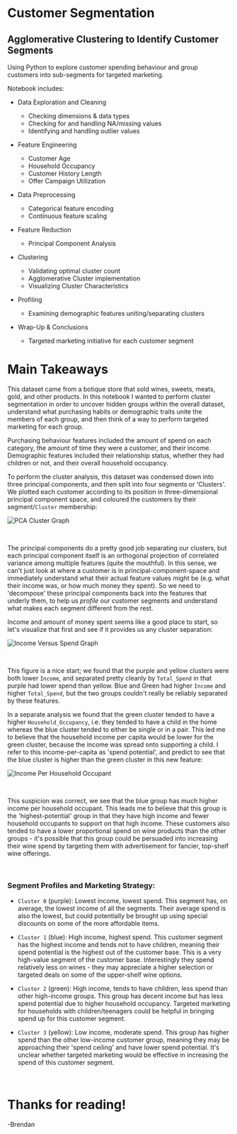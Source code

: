 # Customer Segmentation 

## Agglomerative Clustering to Identify Customer Segments

Using Python to explore customer spending behaviour and group customers into sub-segments for targeted marketing. 

Notebook includes:

- Data Exploration and Cleaning
    * Checking dimensions & data types
    * Checking for and handling NA/missing values
    * Identifying and handling outlier values

- Feature Engineering
    * Customer Age
    * Household Occupancy
    * Customer History Length
    * Offer Campaign Utilization

- Data Preprocessing
    * Categorical feature encoding
    * Continuous feature scaling

- Feature Reduction
    * Principal Component Analysis

- Clustering
    * Validating optimal cluster count
    * Agglomerative Cluster implementation
    * Visualizing Cluster Characteristics

- Profiling
    * Examining demographic features uniting/separating clusters

- Wrap-Up & Conclusions
    * Targeted marketing initiative for each customer segment

# Main Takeaways

This dataset came from a botique store that sold wines, sweets, meats, gold, and other products. In this notebook I wanted to perform cluster segmentation in order to uncover hidden groups within the overall dataset, understand what purchasing habits or demographic traits unite the members of each group, and then think of a way to perform targeted marketing for each group.  

Purchasing behaviour features included the amount of spend on each category, the amount of time they were a customer, and their income. Demographic features included their relationship status, whether they had children or not, and their overall household occupancy.

To perform the cluster analysis, this dataset was condensed down into three principal components, and then split into four segments or 'Clusters'. We plotted each customer according to its position in three-dimensional principal component space, and coloured the customers by their segment/`Cluster` membership:

![PCA Cluster Graph](Visuals/PCA_Cluster_graph.png)

<br>

The principal components do a pretty good job separating our clusters, but each principal component itself is an orthogonal projection of correlated variance among multiple features (quite the mouthful). In this sense, we can't just look at where a customer  is in principal-component-space and immediately understand what their actual feature values might be (e.g. what their income was, or how much money they spent). So we need to 'decompose' these principal components back into the features that underly them, to help us *profile* our customer segments and understand what makes each segment different from the rest.

Income and amount of money spent seems like a good place to start,  so let's visualize that first and see if it provides us any cluster separation:

![Income Versus Spend Graph](Visuals/Income_Spend_Cluster_graph.png)

<br>

This  figure is a nice start; we found that the purple and yellow clusters were both lower `Income`, and separated pretty cleanly by `Total_Spend` in that purple had lower spend than yellow. Blue and Green had higher `Income` and higher `Total_Spend`, but the two groups couldn't really be reliably separated by these features. 

In a separate analysis we found that the green cluster tended to have a higher `Household_Occupancy`,  i.e. they tended to have a child in the home whereas the blue cluster tended to either be single or in a pair. This led me to believe that the household income per capita would be lower for the green cluster, because the income was spread onto supporting a child. I refer to this income-per-capita as 'spend potential', and predict to see that the blue cluster is higher than the green cluster in this new feature:

![Income Per Household Occupant](Visuals/Income_per_HH_Occupant.png)

<br>

This suspicion was correct, we see that the blue group has much higher income per household occupant. This leads me to believe that this group is the 'highest-potential' group in that they have high income and fewer household occupants to support on that high income. These customers also tended to have a lower proportional spend on wine products than the other groups - it's possible that this group could be persuaded into increasing their wine spend by targeting them with advertisement for fancier, top-shelf wine offerings. 

<br>

### Segment Profiles and Marketing Strategy:

- `Cluster 0` (purple): Lowest income, lowest spend. This segment has, on average, the lowest income of all the segments. Their average spend is also the lowest, but could potentially be brought up using special discounts on some of the more affordable items.

- `Cluster 1` (blue): High income, highest spend. This customer segment has the highest income and tends not to have children, meaning their spend potential is the highest out of the customer base. This is a very high-value segment of the customer base. Interestingly they spend relatively less on wines - they may appreciate a higher selection or targeted deals on some of the upper-shelf wine options.

- `Cluster 2` (green): High income, tends to have children, less spend than other high-income groups. This group has decent income but has less spend potential due to higher household occupancy. Targeted marketing for households with children/teenagers could be helpful in bringing spend up for this customer segment.

- `Cluster 3` (yellow): Low income, moderate spend. This group has higher spend than the other low-income customer group, meaning they may be approaching their 'spend ceiling' and have lower spend potential. It's unclear whether targeted marketing would be effective in increasing the spend of this customer segment.

<br>

# Thanks for reading!

-Brendan
